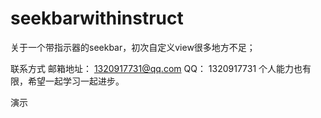 # seekbarwithinstruct
关于一个带指示器的seekbar，初次自定义view很多地方不足；

联系方式
邮箱地址： 1320917731@qq.com
QQ： 1320917731
个人能力也有限，希望一起学习一起进步。


演示
